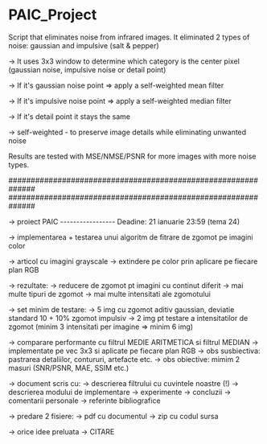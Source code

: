# PAIC_Project
Script that eliminates noise from infrared images.
It eliminated 2 types of noise: gaussian and impulsive (salt & pepper)

-> It uses 3x3 window to determine which category is the center pixel (gaussian noise, impulsive noise or detail point)

-> If it's gaussian noise point => apply a self-weighted mean filter

-> If it's impulsive noise point => apply a self-weighted median filter

-> If it's detail point it stays the same

-> self-weighted - to preserve image details while eliminating unwanted noise

Results are tested with MSE/NMSE/PSNR for more images with more noise types.

##############################################################
##############################################################

-> proiect PAIC ----------------- Deadine: 21 ianuarie 23:59 (tema 24)

-> implementarea + testarea unui algoritm de fitrare de zgomot pe imagini color

-> articol cu imagini grayscale -> extindere pe color prin aplicare pe fiecare plan RGB

-> rezultate:
	-> reducere de zgomot pt imagini cu continut diferit
	-> mai multe tipuri de zgomot
	-> mai multe intensitati ale zgomotului

-> set minim de testare:
	-> 5 img cu zgomot aditiv gaussian, deviatie standard 10 + 10% zgomot impulsiv
	-> 2 img pt testare a intensitatilor de zgomot (minim 3 intensitati per imagine => minim 6 img)

-> comparare performante cu filtrul MEDIE ARITMETICA si filtrul MEDIAN
	-> implementate pe vec 3x3 si aplicate pe fiecare plan RGB
	-> obs susbiectiva: pastrarea detaliilor, contururi, artefacte etc.
	-> obs obiective: mimim 2 masuri (SNR/PSNR, MAE, SSIM etc.)

-> document scris cu:
	-> descrierea filtrului cu cuvintele noastre (!)
	-> descrierea modului de implementare
	-> experimente
	-> concluzii
	-> comentarii personale
	-> referinte bibliografice
	
-> predare 2 fisiere:
	-> pdf cu documentul
	-> zip cu codul sursa

-> orice idee preluata -> CITARE
